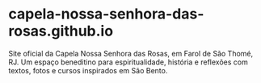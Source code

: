 # capela-nossa-senhora-das-rosas.github.io
Site oficial da Capela Nossa Senhora das Rosas, em Farol de São Thomé, RJ. Um espaço beneditino para espiritualidade, história e reflexões com textos, fotos e cursos inspirados em São Bento.
